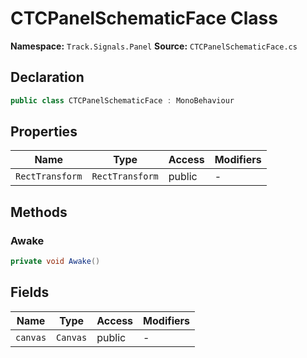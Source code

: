 # CTCPanelSchematicFace Class

**Namespace:** `Track.Signals.Panel`
**Source:** `CTCPanelSchematicFace.cs`

## Declaration

```csharp
public class CTCPanelSchematicFace : MonoBehaviour
```

## Properties

| Name | Type | Access | Modifiers |
|------|------|--------|-----------|
| `RectTransform` | `RectTransform` | public | - |

## Methods

### Awake

```csharp
private void Awake()
```

## Fields

| Name | Type | Access | Modifiers |
|------|------|--------|-----------|
| `canvas` | `Canvas` | public | - |

